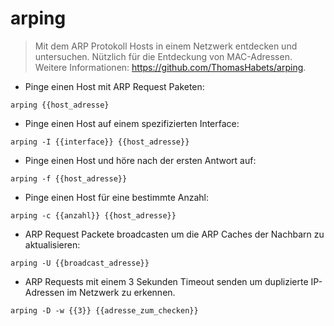 # arping

> Mit dem ARP Protokoll Hosts in einem Netzwerk entdecken und untersuchen.
> Nützlich für die Entdeckung von MAC-Adressen.
> Weitere Informationen: <https://github.com/ThomasHabets/arping>.

- Pinge einen Host mit ARP Request Paketen:

`arping {{host_adresse}`

- Pinge einen Host auf einem spezifizierten Interface:

`arping -I {{interface}} {{host_adresse}}`

- Pinge einen Host und höre nach der ersten Antwort auf:

`arping -f {{host_adresse}}`

- Pinge einen Host für eine bestimmte Anzahl:

`arping -c {{anzahl}} {{host_adresse}}`

- ARP Request Packete broadcasten um die ARP Caches der Nachbarn zu aktualisieren:

`arping -U {{broadcast_adresse}}`

- ARP Requests mit einem 3 Sekunden Timeout senden um duplizierte IP-Adressen im Netzwerk zu erkennen.

`arping -D -w {{3}} {{adresse_zum_checken}}`
